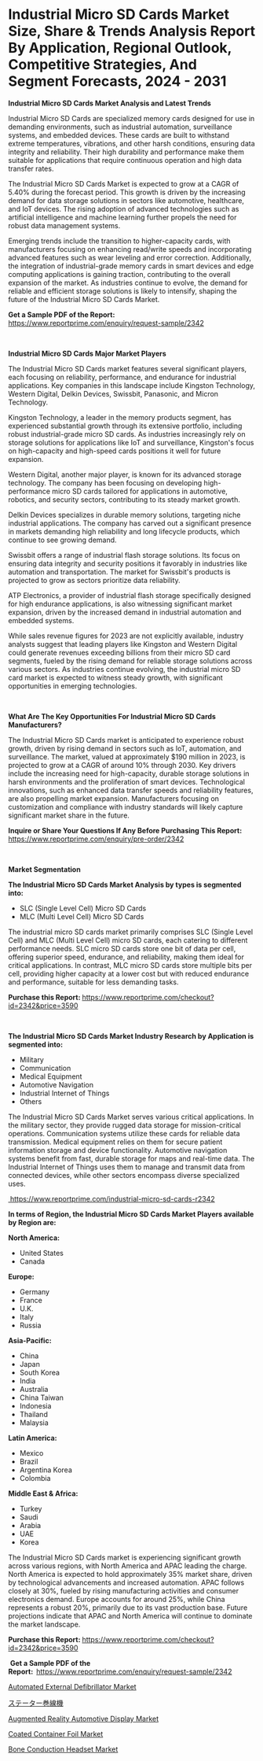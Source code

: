 <p><h1>Industrial Micro SD Cards Market Size, Share & Trends Analysis Report By Application, Regional Outlook, Competitive Strategies, And Segment Forecasts, 2024 - 2031</h1></p><p><strong>Industrial Micro SD Cards Market Analysis and Latest Trends</strong></p>
<p><p>Industrial Micro SD Cards are specialized memory cards designed for use in demanding environments, such as industrial automation, surveillance systems, and embedded devices. These cards are built to withstand extreme temperatures, vibrations, and other harsh conditions, ensuring data integrity and reliability. Their high durability and performance make them suitable for applications that require continuous operation and high data transfer rates.</p><p>The Industrial Micro SD Cards Market is expected to grow at a CAGR of 5.40% during the forecast period. This growth is driven by the increasing demand for data storage solutions in sectors like automotive, healthcare, and IoT devices. The rising adoption of advanced technologies such as artificial intelligence and machine learning further propels the need for robust data management systems. </p><p>Emerging trends include the transition to higher-capacity cards, with manufacturers focusing on enhancing read/write speeds and incorporating advanced features such as wear leveling and error correction. Additionally, the integration of industrial-grade memory cards in smart devices and edge computing applications is gaining traction, contributing to the overall expansion of the market. As industries continue to evolve, the demand for reliable and efficient storage solutions is likely to intensify, shaping the future of the Industrial Micro SD Cards Market.</p></p>
<p><strong>Get a Sample PDF of the Report:&nbsp;</strong> <a href="https://www.reportprime.com/enquiry/request-sample/2342">https://www.reportprime.com/enquiry/request-sample/2342</a></p>
<p>&nbsp;</p>
<p><strong>Industrial Micro SD Cards Major Market Players</strong></p>
<p><p>The Industrial Micro SD Cards market features several significant players, each focusing on reliability, performance, and endurance for industrial applications. Key companies in this landscape include Kingston Technology, Western Digital, Delkin Devices, Swissbit, Panasonic, and Micron Technology.</p><p>Kingston Technology, a leader in the memory products segment, has experienced substantial growth through its extensive portfolio, including robust industrial-grade micro SD cards. As industries increasingly rely on storage solutions for applications like IoT and surveillance, Kingston's focus on high-capacity and high-speed cards positions it well for future expansion.</p><p>Western Digital, another major player, is known for its advanced storage technology. The company has been focusing on developing high-performance micro SD cards tailored for applications in automotive, robotics, and security sectors, contributing to its steady market growth.</p><p>Delkin Devices specializes in durable memory solutions, targeting niche industrial applications. The company has carved out a significant presence in markets demanding high reliability and long lifecycle products, which continue to see growing demand.</p><p>Swissbit offers a range of industrial flash storage solutions. Its focus on ensuring data integrity and security positions it favorably in industries like automation and transportation. The market for Swissbit's products is projected to grow as sectors prioritize data reliability.</p><p>ATP Electronics, a provider of industrial flash storage specifically designed for high endurance applications, is also witnessing significant market expansion, driven by the increased demand in industrial automation and embedded systems.</p><p>While sales revenue figures for 2023 are not explicitly available, industry analysts suggest that leading players like Kingston and Western Digital could generate revenues exceeding billions from their micro SD card segments, fueled by the rising demand for reliable storage solutions across various sectors. As industries continue evolving, the industrial micro SD card market is expected to witness steady growth, with significant opportunities in emerging technologies.</p></p>
<p>&nbsp;</p>
<p><strong>What Are The Key Opportunities For Industrial Micro SD Cards Manufacturers?</strong></p>
<p><p>The Industrial Micro SD Cards market is anticipated to experience robust growth, driven by rising demand in sectors such as IoT, automation, and surveillance. The market, valued at approximately $190 million in 2023, is projected to grow at a CAGR of around 10% through 2030. Key drivers include the increasing need for high-capacity, durable storage solutions in harsh environments and the proliferation of smart devices. Technological innovations, such as enhanced data transfer speeds and reliability features, are also propelling market expansion. Manufacturers focusing on customization and compliance with industry standards will likely capture significant market share in the future.</p></p>
<p><strong>Inquire or Share Your Questions If Any Before Purchasing This Report:</strong> <a href="https://www.reportprime.com/enquiry/pre-order/2342">https://www.reportprime.com/enquiry/pre-order/2342</a></p>
<p>&nbsp;</p>
<p><strong>Market Segmentation</strong></p>
<p><strong>The Industrial Micro SD Cards Market Analysis by types is segmented into:</strong></p>
<p><ul><li>SLC (Single Level Cell) Micro SD Cards</li><li>MLC (Multi Level Cell) Micro SD Cards</li></ul></p>
<p><p>The industrial micro SD cards market primarily comprises SLC (Single Level Cell) and MLC (Multi Level Cell) micro SD cards, each catering to different performance needs. SLC micro SD cards store one bit of data per cell, offering superior speed, endurance, and reliability, making them ideal for critical applications. In contrast, MLC micro SD cards store multiple bits per cell, providing higher capacity at a lower cost but with reduced endurance and performance, suitable for less demanding tasks.</p></p>
<p><strong>Purchase this Report:&nbsp;</strong><a href="https://www.reportprime.com/checkout?id=2342&price=3590">https://www.reportprime.com/checkout?id=2342&price=3590</a></p>
<p>&nbsp;</p>
<p><strong>The Industrial Micro SD Cards Market Industry Research by Application is segmented into:</strong></p>
<p><ul><li>Military</li><li>Communication</li><li>Medical Equipment</li><li>Automotive Navigation</li><li>Industrial Internet of Things</li><li>Others</li></ul></p>
<p><p>The Industrial Micro SD Cards Market serves various critical applications. In the military sector, they provide rugged data storage for mission-critical operations. Communication systems utilize these cards for reliable data transmission. Medical equipment relies on them for secure patient information storage and device functionality. Automotive navigation systems benefit from fast, durable storage for maps and real-time data. The Industrial Internet of Things uses them to manage and transmit data from connected devices, while other sectors encompass diverse specialized uses.</p></p>
<p><a href="https://www.reportprime.com/industrial-micro-sd-cards-r2342">&nbsp;https://www.reportprime.com/industrial-micro-sd-cards-r2342</a></p>
<p><strong>In terms of Region, the Industrial Micro SD Cards Market Players available by Region are:</strong></p>
<p>
    <p> <strong> North America: </strong>
        <ul>
            <li>United States</li>
            <li>Canada</li>
        </ul>
        </p> 
    <p> <strong> Europe: </strong>
        <ul>
            <li>Germany</li>
            <li>France</li>
            <li>U.K.</li>
            <li>Italy</li>
            <li>Russia</li>
        </ul>
        </p> 
    <p> <strong> Asia-Pacific: </strong>
        <ul>
            <li>China</li>
            <li>Japan</li>
            <li>South Korea</li>
            <li>India</li>
            <li>Australia</li>
            <li>China Taiwan</li>
            <li>Indonesia</li>
            <li>Thailand</li>
            <li>Malaysia</li>
        </ul>
        </p> 
    <p> <strong> Latin America: </strong>
        <ul>
            <li>Mexico</li>
            <li>Brazil</li>
            <li>Argentina Korea</li>
            <li>Colombia</li>
        </ul>
        </p> 
    <p> <strong> Middle East & Africa: </strong>
        <ul>
            <li>Turkey</li>
            <li>Saudi</li>
            <li>Arabia</li>
            <li>UAE</li>
            <li>Korea</li>
        </ul>
    </p>
    </p>
<p><p>The Industrial Micro SD Cards market is experiencing significant growth across various regions, with North America and APAC leading the charge. North America is expected to hold approximately 35% market share, driven by technological advancements and increased automation. APAC follows closely at 30%, fueled by rising manufacturing activities and consumer electronics demand. Europe accounts for around 25%, while China represents a robust 20%, primarily due to its vast production base. Future projections indicate that APAC and North America will continue to dominate the market landscape.</p></p>
<p><strong>Purchase this Report: </strong><a href="https://www.reportprime.com/checkout?id=2342&price=3590">https://www.reportprime.com/checkout?id=2342&price=3590</a></p>
<p>&nbsp;<strong>Get a Sample PDF of the Report:&nbsp;&nbsp;</strong><a href="https://www.reportprime.com/enquiry/request-sample/2342">https://www.reportprime.com/enquiry/request-sample/2342</a></p>
<p><strong></strong></p>
<p><p><a href="https://medium.com/@denisolden565/automated-external-defibrillator-market-investigation-industry-evolution-and-forecast-till-2031-304dd074adfd">Automated External Defibrillator Market</a></p><p><a href="https://medium.com/@eunawiegad2023/%E6%AC%A1%E3%81%AE%E6%96%87%E7%AB%A0%E3%82%92%E6%97%A5%E6%9C%AC%E8%AA%9E%E3%81%AB%E7%BF%BB%E8%A8%B3%E3%81%97%E3%81%A6%E3%81%8F%E3%81%A0%E3%81%95%E3%81%84-2024%E5%B9%B4%E3%81%8B%E3%82%892031%E5%B9%B4%E3%81%BE%E3%81%A7%E3%81%AE-%E3%82%B0%E3%83%AD%E3%83%BC%E3%83%90%E3%83%AB%E3%82%B9%E3%83%86%E3%83%BC%E3%82%BF%E5%B7%BB%E7%B7%9A%E6%A9%9F%E5%B8%82%E5%A0%B4%E3%81%AE%E3%83%88%E3%83%AC%E3%83%B3%E3%83%89-%E6%88%90%E9%95%B7%E6%A9%9F%E4%BC%9A%E3%81%A8%E8%AA%B2%E9%A1%8C%E3%81%AB%E9%96%A2%E3%81%99%E3%82%8B%E6%B4%9E%E5%AF%9F-a7dadd42d8c9">ステーター巻線機</a></p><p><a href="https://github.com/fdr6gh/Market-Research-Report-List-1/blob/main/augmented-reality-automotive-display-market.md">Augmented Reality Automotive Display Market</a></p><p><a href="https://issuu.com/reportprime-2/docs/coated-container-foil-market-size-2_21d256be6b8724">Coated Container Foil Market</a></p><p><a href="https://github.com/lylyparadise/Market-Research-Report-List-5/blob/main/bone-conduction-headset-market.md">Bone Conduction Headset Market</a></p></p>